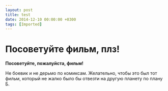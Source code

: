 ```yaml
---
layout: post
title: test
date: 2014-12-10 00:00:00 +0300
tags: [Imported]
---
```

# Посоветуйте фильм, плз! 

**Посоветуйте, пожалуйста, фильм!**

Не боевик и не дерьмо по комиксам. Желательно, чтобы это был тот фильм, который не жалко было бы отвезти на другую планету по плану Б.